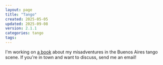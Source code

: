 ```yaml
---
layout: page
title: "Tango"
created: 2025-05-05
updated: 2025-09-08
version: 2.1.1
categories: tango
tags:
---
```


I'm working on [a book](/tango/book) about my misadventures in the Buenos Aires tango scene. If you're in town and want to discuss, send me an email!

